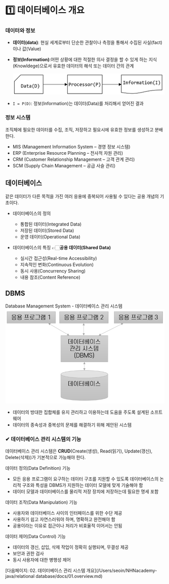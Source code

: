 # 1️⃣ 데이터베이스 개요
### 데이터와 정보
- **데이터(data)**: 현실 세계로부터 단순한 관찰이나 측정을 통해서 수집된 사실(fact)이나 값(Value)
- **정보(Information)**:어떤 상황에 대한 적절한 의사 결정을 할 수 있게 하는 지식(Knowldege)으로서 유효한 데이터의 해석 또는 데이터 간의 관계

    <img src="config/image01.png">

- `I = P(D)`: 정보(Information)는 데이터(Data)를 처리해서 얻어진 결과

### 정보 시스템
조직체에 필요한 데이터를 수집, 조직, 저장하고 필요시에 유효한 정보를 생성하고 분배한다.

- MIS (Management Information System – 경영 정보 시스템)
- ERP (Enterprise Resource Planning – 전사적 자원 관리)
- CRM (Customer Relationship Management – 고객 관계 관리)
- SCM (Supply Chain Management – 공급 사슬 관리)

## 데이터베이스
같은 데이터가 다른 목적을 가진 여러 응용에 중복되어 사용될 수 있다는 공용 개념의 기초이다.
- 데이터베이스의 정의
  - 통합된 데이터(Integrated Data)
  - 저장된 데이터(Stored Data)
  - 운영 데이터(Operational Data)

- 데이터베이스의 특징 👉🏻**공용 데이터(Shared Data)**
  - 실시간 접근성(Real-time Accessibility)
  - 지속적인 변화(Continuous Evolution)
  - 동시 사용(Concurrency Sharing)
  - 내용 참조(Content Reference)

## DBMS
Database Management System - 데이터베이스 관리 시스템
<img src="config/image02.png">
- 데이터의 방대한 집합체를 유지 관리하고 이용하는데 도움을 주도록 설계된 소프트웨어 
- 데이터의 종속성과 중복성의 문제를 해결하기 위해 제안된 시스템

### ✔︎ 데이터베이스 관리 시스템의 기능
데이터베이스 관리 시스템은 **CRUD**(Create(생성), Read(읽기), Update(갱신), Delete(삭제))가 기본적으로 가능해야 한다.

데이터 정의(Data Definition) 기능
- 모든 응용 프로그램이 요구하는 데이터 구조를 지원할 수 있도록 데이터베이스의 논리적 구조와 특성을 DBMS가 지원하는 데이터 모델에 맞게 기술해야 함
- 데이터 모델과 데이터베이스를 물리적 저장 장치에 저장하는데 필요한 명세 포함

데이터 조작(Data Manipulation) 기능
- 사용자와 데이터베이스 사이의 인터페이스를 위한 수단 제공 
- 사용하기 쉽고 자연스러워야 하며, 명확하고 완전해야 함 
- 공용이라는 이유로 접근이나 처리가 비효율적 이어서는 안됨

데이터 제어(Data Control) 기능
- 데이터의 갱신, 삽입, 삭제 작업이 정확히 실행되며, 무결성 제공
- 보안과 권한 검사
- 동시 사용자에 대한 병행성 제어

[다음페이지: 02. 데이터베이스 관리 시스템 개요](/Users/seoin/NHNacademy-java/relational database/docs/01.overview.md)